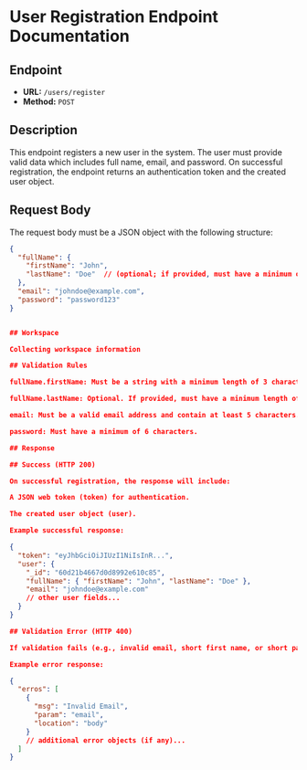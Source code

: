 # User Registration Endpoint Documentation

## Endpoint

- **URL:** `/users/register`
- **Method:** `POST`

## Description

This endpoint registers a new user in the system. The user must provide valid data which includes full name, email, and password. On successful registration, the endpoint returns an authentication token and the created user object.

## Request Body

The request body must be a JSON object with the following structure:

```json
{
  "fullName": {
    "firstName": "John",
    "lastName": "Doe"  // (optional; if provided, must have a minimum of 2 characters)
  },
  "email": "johndoe@example.com",
  "password": "password123"
}


## Workspace

Collecting workspace information

## Validation Rules

fullName.firstName: Must be a string with a minimum length of 3 characters.

fullName.lastName: Optional. If provided, must have a minimum length of 2 characters.

email: Must be a valid email address and contain at least 5 characters.

password: Must have a minimum of 6 characters.

## Response

## Success (HTTP 200)

On successful registration, the response will include:

A JSON web token (token) for authentication.

The created user object (user).

Example successful response:

{
  "token": "eyJhbGciOiJIUzI1NiIsInR...",
  "user": {
    "_id": "60d21b4667d0d8992e610c85",
    "fullName": { "firstName": "John", "lastName": "Doe" },
    "email": "johndoe@example.com"
    // other user fields...
  }
}

## Validation Error (HTTP 400)

If validation fails (e.g., invalid email, short first name, or short password), the response will include an array of error messages.

Example error response:

{
  "erros": [
    {
      "msg": "Invalid Email",
      "param": "email",
      "location": "body"
    }
    // additional error objects (if any)...
  ]
}